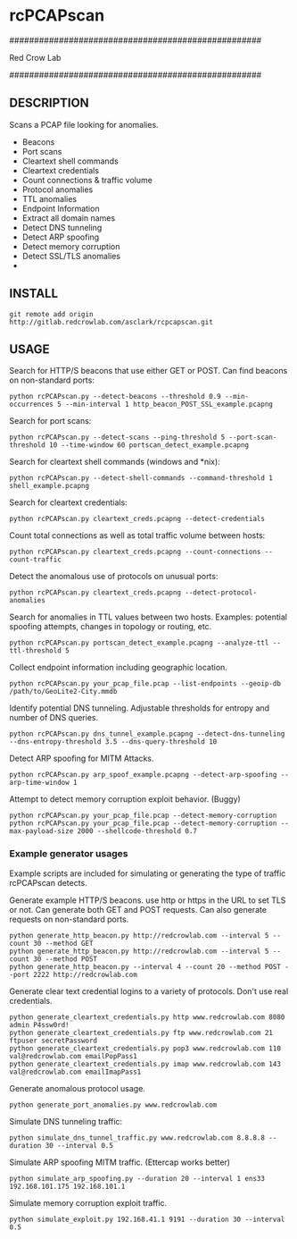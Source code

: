 # rcPCAPscan 
###################################################

Red Crow Lab

###################################################

## DESCRIPTION

Scans a PCAP file looking for anomalies.

- Beacons
- Port scans
- Cleartext shell commands
- Cleartext credentials
- Count connections & traffic volume
- Protocol anomalies
- TTL anomalies
- Endpoint Information
- Extract all domain names
- Detect DNS tunneling
- Detect ARP spoofing
- Detect memory corruption
- Detect SSL/TLS anomalies
- 

## INSTALL

```
git remote add origin http://gitlab.redcrowlab.com/asclark/rcpcapscan.git
```

## USAGE

Search for HTTP/S beacons that use either GET or POST. Can find beacons on non-standard ports:
```
python rcPCAPscan.py --detect-beacons --threshold 0.9 --min-occurrences 5 --min-interval 1 http_beacon_POST_SSL_example.pcapng
```
Search for port scans:
```
python rcPCAPscan.py --detect-scans --ping-threshold 5 --port-scan-threshold 10 --time-window 60 portscan_detect_example.pcapng
```
Search for cleartext shell commands (windows and *nix):
```
python rcPCAPscan.py --detect-shell-commands --command-threshold 1 shell_example.pcapng
```
Search for cleartext credentials:
```
python rcPCAPscan.py cleartext_creds.pcapng --detect-credentials
```
Count total connections as well as total traffic volume between hosts:
```
python rcPCAPscan.py cleartext_creds.pcapng --count-connections --count-traffic
```
Detect the anomalous use of protocols on unusual ports:
```
python rcPCAPscan.py cleartext_creds.pcapng --detect-protocol-anomalies
```
Search for anomalies in TTL values between two hosts. Examples: potential spoofing attempts, changes in topology or routing, etc.
```
python rcPCAPscan.py portscan_detect_example.pcapng --analyze-ttl --ttl-threshold 5
```
Collect endpoint information including geographic location.
```
python rcPCAPscan.py your_pcap_file.pcap --list-endpoints --geoip-db /path/to/GeoLite2-City.mmdb
```
Identify potential DNS tunneling. Adjustable thresholds for entropy and number of DNS queries.
```
python rcPCAPscan.py dns_tunnel_example.pcapng --detect-dns-tunneling --dns-entropy-threshold 3.5 --dns-query-threshold 10
```

Detect ARP spoofing for MITM Attacks.
```
python rcPCAPscan.py arp_spoof_example.pcapng --detect-arp-spoofing --arp-time-window 1
```

Attempt to detect memory corruption exploit behavior. (Buggy)
```
python rcPCAPscan.py your_pcap_file.pcap --detect-memory-corruption
python rcPCAPscan.py your_pcap_file.pcap --detect-memory-corruption --max-payload-size 2000 --shellcode-threshold 0.7
```

### Example generator usages

Example scripts are included for simulating or generating the type of traffic rcPCAPscan detects.


Generate example HTTP/S beacons. use http or https in the URL to set TLS or not. Can generate both GET and POST requests.
Can also generate requests on non-standard ports.
```
python generate_http_beacon.py http://redcrowlab.com --interval 5 --count 30 --method GET
python generate_http_beacon.py http://redcrowlab.com --interval 5 --count 30 --method POST
python generate_http_beacon.py --interval 4 --count 20 --method POST --port 2222 http://redcrowlab.com
```

Generate clear text credential logins to a variety of protocols. Don't use real credentials.
```
python generate_cleartext_credentials.py http www.redcrowlab.com 8080 admin P4ssw0rd!
python generate_cleartext_credentials.py ftp www.redcrowlab.com 21 ftpuser secretPassword
python generate_cleartext_credentials.py pop3 www.redcrowlab.com 110 val@redcrowlab.com emailPopPass1
python generate_cleartext_credentials.py imap www.redcrowlab.com 143 val@redcrowlab.com emailImapPass1
```

Generate anomalous protocol usage. 
```
python generate_port_anomalies.py www.redcrowlab.com
```

Simulate DNS tunneling traffic:
```
python simulate_dns_tunnel_traffic.py www.redcrowlab.com 8.8.8.8 --duration 30 --interval 0.5
```

Simulate ARP spoofing MITM traffic. (Ettercap works better)
```
python simulate_arp_spoofing.py --duration 20 --interval 1 ens33 192.168.101.175 192.168.101.1
```

Simulate memory corruption exploit traffic.
```
python simulate_exploit.py 192.168.41.1 9191 --duration 30 --interval 0.5
```
